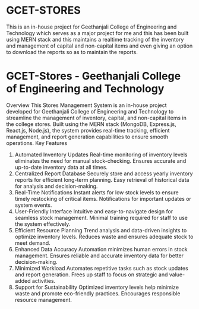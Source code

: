 # GCET-STORES
This is an in-house project for Geethanjali College of Engineering and Technology which serves as a major project for me and this has been built using MERN stack and this maintains a realtime tracking of the inventory and management of capital and non-capital items and even giving an option to download the reports so as to maintain the reports.
# GCET-Stores - Geethanjali College of Engineering and Technology
Overview
This Stores Management System is an in-house project developed for Geethanjali College of Engineering and Technology to streamline the management of inventory, capital, and non-capital items in the college stores. Built using the MERN stack (MongoDB, Express.js, React.js, Node.js), the system provides real-time tracking, efficient management, and report generation capabilities to ensure smooth operations.
Key Features
1. Automated Inventory Updates
Real-time monitoring of inventory levels eliminates the need for manual stock-checking.
Ensures accurate and up-to-date inventory data at all times.
2. Centralized Report Database
Securely store and access yearly inventory reports for efficient long-term planning.
Easy retrieval of historical data for analysis and decision-making.
3. Real-Time Notifications
Instant alerts for low stock levels to ensure timely restocking of critical items.
Notifications for important updates or system events.
4. User-Friendly Interface
Intuitive and easy-to-navigate design for seamless stock management.
Minimal training required for staff to use the system effectively.
5. Efficient Resource Planning
Trend analysis and data-driven insights to optimize inventory levels.
Reduces waste and ensures adequate stock to meet demand.
6. Enhanced Data Accuracy
Automation minimizes human errors in stock management.
Ensures reliable and accurate inventory data for better decision-making.
7. Minimized Workload
Automates repetitive tasks such as stock updates and report generation.
Frees up staff to focus on strategic and value-added activities.
8. Support for Sustainability
Optimized inventory levels help minimize waste and promote eco-friendly practices.
Encourages responsible resource management.
